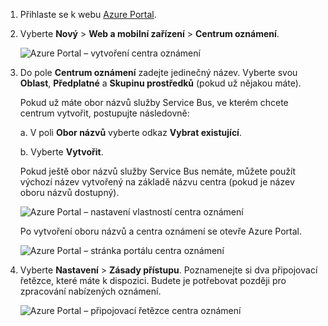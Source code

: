 

1. Přihlaste se k webu [Azure Portal](https://portal.azure.com).

2. Vyberte **Nový** > **Web a mobilní zařízení** > **Centrum oznámení**.
   
      ![Azure Portal – vytvoření centra oznámení](./media/notification-hubs-portal-create-new-hub/notification-hubs-azure-portal-create.png)
      
3. Do pole **Centrum oznámení** zadejte jedinečný název. Vyberte svou **Oblast**, **Předplatné** a **Skupinu prostředků** (pokud už nějakou máte). 
   
    Pokud už máte obor názvů služby Service Bus, ve kterém chcete centrum vytvořit, postupujte následovně:

    a. V poli **Obor názvů** vyberte odkaz **Vybrat existující**. 
   
    b. Vyberte **Vytvořit**.

    Pokud ještě obor názvů služby Service Bus nemáte, můžete použít výchozí název vytvořený na základě názvu centra (pokud je název oboru názvů dostupný).
   
      ![Azure Portal – nastavení vlastností centra oznámení](./media/notification-hubs-portal-create-new-hub/notification-hubs-azure-portal-settings.png)

    Po vytvoření oboru názvů a centra oznámení se otevře Azure Portal. 
   
      ![Azure Portal – stránka portálu centra oznámení](./media/notification-hubs-portal-create-new-hub/notification-hubs-azure-portal-page.png)

4. Vyberte **Nastavení** > **Zásady přístupu**. Poznamenejte si dva připojovací řetězce, které máte k dispozici. Budete je potřebovat později pro zpracování nabízených oznámení.
   
      ![Azure Portal – připojovací řetězce centra oznámení](./media/notification-hubs-portal-create-new-hub/notification-hubs-connection-strings-portal.png)

